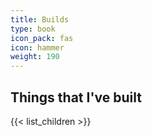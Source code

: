 ```yaml
---
title: Builds
type: book
icon_pack: fas
icon: hammer
weight: 190
---
```


## Things that I've built

{{< list_children >}}
